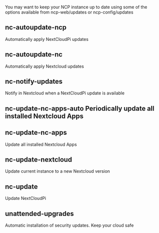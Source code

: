 You may want to keep your NCP instance up to date using some of the options available from ncp-web/updates or ncp-config/updates


## nc-autoupdate-ncp      

Automatically apply NextCloudPi updates

## nc-autoupdate-nc       

Automatically apply Nextcloud updates

## nc-notify-updates      

Notify in Nextcloud when a NextCloudPi update is available

## nc-update-nc-apps-auto Periodically update all installed Nextcloud Apps

## nc-update-nc-apps      

Update all installed Nextcloud Apps 

## nc-update-nextcloud    

Update current instance to a new Nextcloud version

## nc-update              

Update NextCloudPi  

## unattended-upgrades    

Automatic installation of security updates. Keep your cloud safe 
